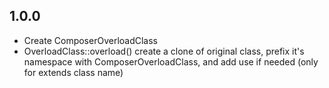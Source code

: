 1.0.0
------

- Create ComposerOverloadClass
- OverloadClass::overload() create a clone of original class, prefix it's namespace with ComposerOverloadClass, and add use if needed (only for extends class name)
